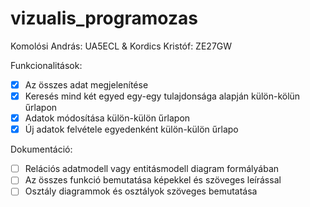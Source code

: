 # vizualis_programozas
Komolósi András: UA5ECL & Kordics Kristóf: ZE27GW

Funkcionalitások:
 - [x] Az összes adat megjelenítése
 - [x] Keresés mind két egyed egy-egy tulajdonsága alapján külön-kölün űrlapon
 - [x] Adatok módosítása külön-külön űrlapon
 - [x] Új adatok felvétele egyedenként külön-külön űrlapo

Dokumentáció:
 - [ ] Relációs adatmodell vagy entitásmodell diagram formályában 
 - [ ] Az összes funkció bemutatása képekkel és szöveges leírással
 - [ ] Osztály diagrammok és osztályok szöveges bemutatása
